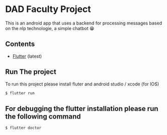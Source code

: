 # DAD Faculty Project

This is an android app that uses a backend for processing messages based on the nlp technologie, a simple chatbot 😁

## Contents

* [Flutter](https://flutter.dev) (latest)


## Run The project

To run this project please install fluter and android studio / xcode (for IOS)

```sh
$ flutter run
```

## For debugging the flutter installation please run the following command


```sh
$ flutter doctor
```
